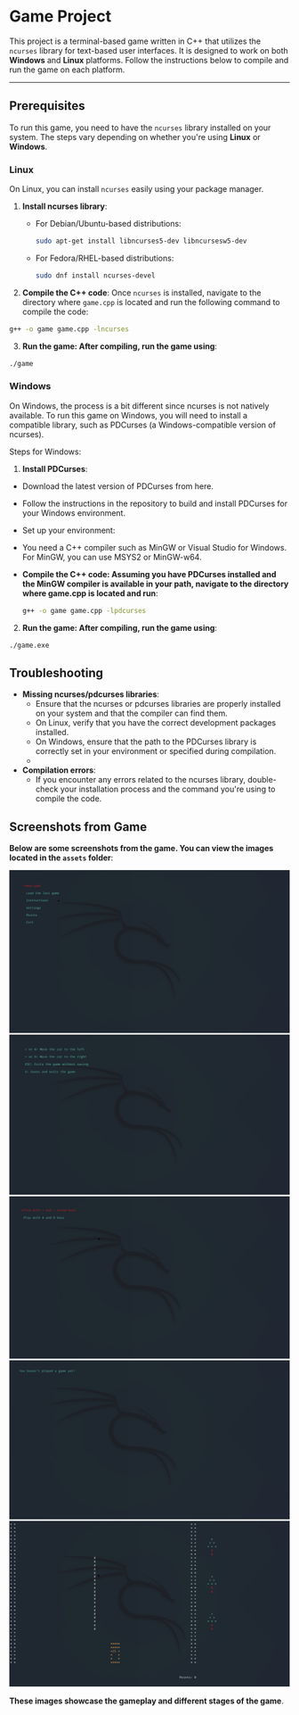 # Game Project

This project is a terminal-based game written in C++ that utilizes the `ncurses` library for text-based user interfaces. It is designed to work on both **Windows** and **Linux** platforms. Follow the instructions below to compile and run the game on each platform.

---

## Prerequisites

To run this game, you need to have the `ncurses` library installed on your system. The steps vary depending on whether you're using **Linux** or **Windows**.

### Linux

On Linux, you can install `ncurses` easily using your package manager.

1. **Install ncurses library**:
   - For Debian/Ubuntu-based distributions:
     ```bash
     sudo apt-get install libncurses5-dev libncursesw5-dev
     ```
   - For Fedora/RHEL-based distributions:
     ```bash
     sudo dnf install ncurses-devel
     ```

2. **Compile the C++ code**:
   Once `ncurses` is installed, navigate to the directory where `game.cpp` is located and run the following command to compile the code:
  ```bash
  g++ -o game game.cpp -lncurses
  ```
3. **Run the game: After compiling, run the game using**:
  ```bash
  ./game
  ```

### Windows

On Windows, the process is a bit different since ncurses is not natively available. To run this game on Windows, you will need to install a compatible library, such as PDCurses (a Windows-compatible version of ncurses).

Steps for Windows:

1. **Install PDCurses**:

- Download the latest version of PDCurses from here.
- Follow the instructions in the repository to build and install PDCurses for your Windows environment.
- Set up your environment:

- You need a C++ compiler such as MinGW or Visual Studio for Windows. For MinGW, you can use MSYS2 or MinGW-w64.
- **Compile the C++ code: Assuming you have PDCurses installed and the MinGW compiler is available in your path, navigate to the directory where game.cpp is located and run**:
  ```bash
  g++ -o game game.cpp -lpdcurses
  ```
2. **Run the game: After compiling, run the game using**:
  ```bash
  ./game.exe
  ```

## Troubleshooting
- **Missing ncurses/pdcurses libraries**:
  - Ensure that the ncurses or pdcurses libraries are properly installed on your system and that the compiler can find them.
   - On Linux, verify that you have the correct development packages installed.
  - On Windows, ensure that the path to the PDCurses library is correctly set in your environment or specified during compilation.
  - 
- **Compilation errors**:
  - If you encounter any errors related to the ncurses library, double-check your installation process and the command you're using to compile the code.



## Screenshots from Game

**Below are some screenshots from the game. You can view the images located in the `assets` folder**:

![Screenshot 1](assets/menu.png)
![Screenshot 2](assets/instructions.png)
![Screenshot 3](assets/settings.png)
![Screenshot 3](assets/points1.png)
![Screenshot 3](assets/game.png)

**These images showcase the gameplay and different stages of the game**.
